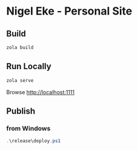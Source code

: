 # Nigel Eke - Personal Site

## Build

```bash
zola build
```

## Run Locally

```bash
zola serve
```
Browse [http://localhost:1111](http://127.0.0.1:1111/)

## Publish

### from Windows

```powershell
.\release\deploy.ps1
```
